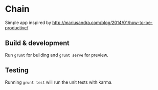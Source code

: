 # Chain

Simple app inspired by http://mariusandra.com/blog/2014/01/how-to-be-productive/

## Build & development

Run `grunt` for building and `grunt serve` for preview.

## Testing

Running `grunt test` will run the unit tests with karma.
